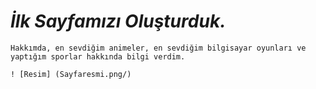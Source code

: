 # *İlk Sayfamızı Oluşturduk.*
~~~
Hakkımda, en sevdiğim animeler, en sevdiğim bilgisayar oyunları ve yaptığım sporlar hakkında bilgi verdim.

! [Resim] (Sayfaresmi.png/)
